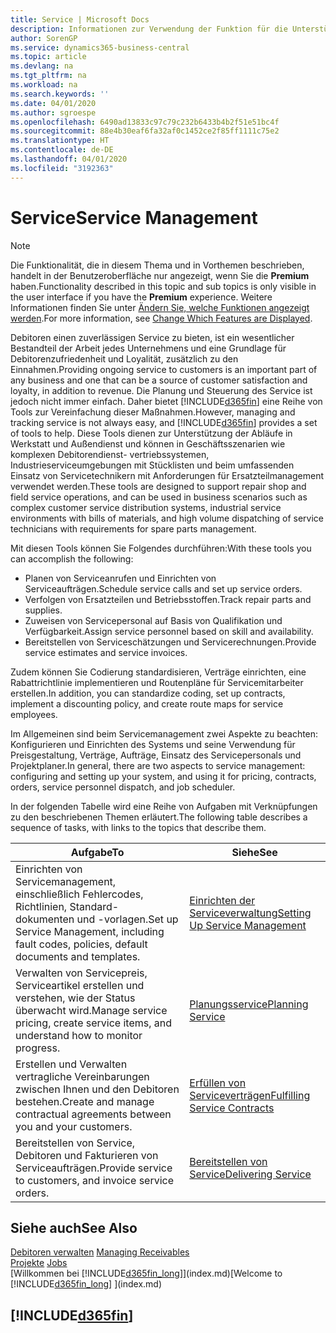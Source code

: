 ```yaml
---
title: Service | Microsoft Docs
description: Informationen zur Verwendung der Funktion für die Unterstützung der Arbeitsgänge Werkstatt und Service.
author: SorenGP
ms.service: dynamics365-business-central
ms.topic: article
ms.devlang: na
ms.tgt_pltfrm: na
ms.workload: na
ms.search.keywords: ''
ms.date: 04/01/2020
ms.author: sgroespe
ms.openlocfilehash: 6490ad13833c97c79c232b6433b4b2f51e51bc4f
ms.sourcegitcommit: 88e4b30eaf6fa32af0c1452ce2f85ff1111c75e2
ms.translationtype: HT
ms.contentlocale: de-DE
ms.lasthandoff: 04/01/2020
ms.locfileid: "3192363"
---
```

# <a name="service-management"></a><span data-ttu-id="652f2-103">Service</span><span class="sxs-lookup"><span data-stu-id="652f2-103">Service Management</span></span>
> [!NOTE]
> <span data-ttu-id="652f2-104">Die Funktionalität, die in diesem Thema und in Vorthemen beschrieben, handelt in der Benutzeroberfläche nur angezeigt, wenn Sie die **Premium** haben.</span><span class="sxs-lookup"><span data-stu-id="652f2-104">Functionality described in this topic and sub topics is only visible in the user interface if you have the **Premium** experience.</span></span> <span data-ttu-id="652f2-105">Weitere Informationen finden Sie unter [Ändern Sie, welche Funktionen angezeigt werden](ui-experiences.md).</span><span class="sxs-lookup"><span data-stu-id="652f2-105">For more information, see [Change Which Features are Displayed](ui-experiences.md).</span></span>

<span data-ttu-id="652f2-106">Debitoren einen zuverlässigen Service zu bieten, ist ein wesentlicher Bestandteil der Arbeit jedes Unternehmens und eine Grundlage für Debitorenzufriedenheit und Loyalität, zusätzlich zu den Einnahmen.</span><span class="sxs-lookup"><span data-stu-id="652f2-106">Providing ongoing service to customers is an important part of any business and one that can be a source of customer satisfaction and loyalty, in addition to revenue.</span></span> <span data-ttu-id="652f2-107">Die Planung und Steuerung des Service ist jedoch nicht immer einfach. Daher bietet [!INCLUDE[d365fin](includes/d365fin_md.md)] eine Reihe von Tools zur Vereinfachung dieser Maßnahmen.</span><span class="sxs-lookup"><span data-stu-id="652f2-107">However, managing and tracking service is not always easy, and [!INCLUDE[d365fin](includes/d365fin_md.md)] provides a set of tools to help.</span></span> <span data-ttu-id="652f2-108">Diese Tools dienen zur Unterstützung der Abläufe in Werkstatt und Außendienst und können in Geschäftsszenarien wie komplexen Debitorendienst- vertriebssystemen, Industrieserviceumgebungen mit Stücklisten und beim umfassenden Einsatz von Servicetechnikern mit Anforderungen für Ersatzteilmanagement verwendet werden.</span><span class="sxs-lookup"><span data-stu-id="652f2-108">These tools are designed to support repair shop and field service operations, and can be used in business scenarios such as complex customer service distribution systems, industrial service environments with bills of materials, and high volume dispatching of service technicians with requirements for spare parts management.</span></span>  

 <span data-ttu-id="652f2-109">Mit diesen Tools können Sie Folgendes durchführen:</span><span class="sxs-lookup"><span data-stu-id="652f2-109">With these tools you can accomplish the following:</span></span>  

* <span data-ttu-id="652f2-110">Planen von Serviceanrufen und Einrichten von Serviceaufträgen.</span><span class="sxs-lookup"><span data-stu-id="652f2-110">Schedule service calls and set up service orders.</span></span>  
* <span data-ttu-id="652f2-111">Verfolgen von Ersatzteilen und Betriebsstoffen.</span><span class="sxs-lookup"><span data-stu-id="652f2-111">Track repair parts and supplies.</span></span>  
* <span data-ttu-id="652f2-112">Zuweisen von Servicepersonal auf Basis von Qualifikation und Verfügbarkeit.</span><span class="sxs-lookup"><span data-stu-id="652f2-112">Assign service personnel based on skill and availability.</span></span>  
* <span data-ttu-id="652f2-113">Bereitstellen von Serviceschätzungen und Servicerechnungen.</span><span class="sxs-lookup"><span data-stu-id="652f2-113">Provide service estimates and service invoices.</span></span>  

<span data-ttu-id="652f2-114">Zudem können Sie Codierung standardisieren, Verträge einrichten, eine Rabattrichtlinie implementieren und Routenpläne für Servicemitarbeiter erstellen.</span><span class="sxs-lookup"><span data-stu-id="652f2-114">In addition, you can standardize coding, set up contracts, implement a discounting policy, and create route maps for service employees.</span></span>  

<span data-ttu-id="652f2-115">Im Allgemeinen sind beim Servicemanagement zwei Aspekte zu beachten: Konfigurieren und Einrichten des Systems und seine Verwendung für Preisgestaltung, Verträge, Aufträge, Einsatz des Servicepersonals und Projektplaner.</span><span class="sxs-lookup"><span data-stu-id="652f2-115">In general, there are two aspects to service management: configuring and setting up your system, and using it for pricing, contracts, orders, service personnel dispatch, and job scheduler.</span></span>  

<span data-ttu-id="652f2-116">In der folgenden Tabelle wird eine Reihe von Aufgaben mit Verknüpfungen zu den beschriebenen Themen erläutert.</span><span class="sxs-lookup"><span data-stu-id="652f2-116">The following table describes a sequence of tasks, with links to the topics that describe them.</span></span>   

|<span data-ttu-id="652f2-117">**Aufgabe**</span><span class="sxs-lookup"><span data-stu-id="652f2-117">**To**</span></span>|<span data-ttu-id="652f2-118">**Siehe**</span><span class="sxs-lookup"><span data-stu-id="652f2-118">**See**</span></span>|  
|------------|-------------|  
|<span data-ttu-id="652f2-119">Einrichten von Servicemanagement, einschließlich Fehlercodes, Richtlinien, Standard- dokumenten und -vorlagen.</span><span class="sxs-lookup"><span data-stu-id="652f2-119">Set up Service Management, including fault codes, policies, default documents and templates.</span></span>|[<span data-ttu-id="652f2-120">Einrichten der Serviceverwaltung</span><span class="sxs-lookup"><span data-stu-id="652f2-120">Setting Up Service Management</span></span>](service-setup-service.md)|  
|<span data-ttu-id="652f2-121">Verwalten von Servicepreis, Serviceartikel erstellen und verstehen, wie der Status überwacht wird.</span><span class="sxs-lookup"><span data-stu-id="652f2-121">Manage service pricing, create service items, and understand how to monitor progress.</span></span>|[<span data-ttu-id="652f2-122">Planungsservice</span><span class="sxs-lookup"><span data-stu-id="652f2-122">Planning Service</span></span>](service-plan-service.md)|  
|<span data-ttu-id="652f2-123">Erstellen und Verwalten vertragliche Vereinbarungen zwischen Ihnen und den Debitoren bestehen.</span><span class="sxs-lookup"><span data-stu-id="652f2-123">Create and manage contractual agreements between you and your customers.</span></span>|[<span data-ttu-id="652f2-124">Erfüllen von Serviceverträgen</span><span class="sxs-lookup"><span data-stu-id="652f2-124">Fulfilling Service Contracts</span></span>](service-fulfill-service-contracts.md)|  
|<span data-ttu-id="652f2-125">Bereitstellen von Service, Debitoren und Fakturieren von Serviceaufträgen.</span><span class="sxs-lookup"><span data-stu-id="652f2-125">Provide service to customers, and invoice service orders.</span></span>|[<span data-ttu-id="652f2-126">Bereitstellen von Service</span><span class="sxs-lookup"><span data-stu-id="652f2-126">Delivering Service</span></span>](service-deliver-service.md)|  

## <a name="see-also"></a><span data-ttu-id="652f2-127">Siehe auch</span><span class="sxs-lookup"><span data-stu-id="652f2-127">See Also</span></span>  
<span data-ttu-id="652f2-128">[Debitoren verwalten](receivables-manage-receivables.md) </span><span class="sxs-lookup"><span data-stu-id="652f2-128">[Managing Receivables](receivables-manage-receivables.md) </span></span>  
<span data-ttu-id="652f2-129">[Projekte](projects-how-create-jobs.md) </span><span class="sxs-lookup"><span data-stu-id="652f2-129">[Jobs](projects-how-create-jobs.md) </span></span>  
<span data-ttu-id="652f2-130">[Willkommen bei [!INCLUDE[d365fin_long](includes/d365fin_long_md.md)]](index.md)</span><span class="sxs-lookup"><span data-stu-id="652f2-130">[Welcome to [!INCLUDE[d365fin_long](includes/d365fin_long_md.md)] ](index.md)</span></span>

## [!INCLUDE[d365fin](includes/free_trial_md.md)]  
